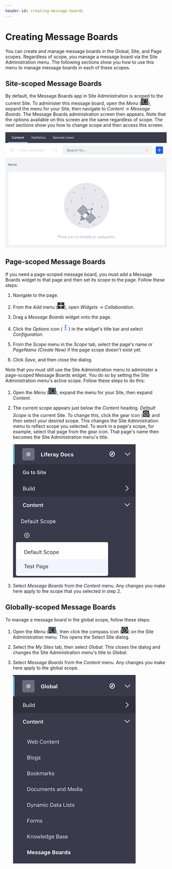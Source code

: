 ```yaml
---
header-id: creating-message-boards
---
```


# Creating Message Boards

You can create and manage message boards in the Global, Site, and Page scopes. 
Regardless of scope, you manage a message board via the Site Administration 
menu. The following sections show you how to use this menu to manage message 
boards in each of these scopes. 

## Site-scoped Message Boards

By default, the Message Boards app in Site Administration is scoped to the 
current Site. To administer this message board, open the *Menu* 
(![Menu](../../../../images/icon-menu.png)), expand the menu for your Site, then 
navigate to *Content* &rarr; *Message Boards*. The Message Boards administration 
screen then appears. Note that the options available on this screen are the same 
regardless of scope. The next sections show you how to change scope and then 
access this screen. 

![Figure 1: A Message Board instance starts empty, ready for you to configure for your purposes.](../../../../images/message-boards-administration.png)

## Page-scoped Message Boards

If you need a page-scoped message board, you must add a Message Boards widget to 
that page and then set its scope to the page. Follow these steps: 

1.  Navigate to the page. 

2.  From the *Add* menu 
    (![Add](../../../../images/icon-add-app.png)), open *Widgets* &rarr; 
    *Collaboration*. 

3.  Drag a *Message Boards* widget onto the page. 

4.  Click the *Options* icon 
    (![Options](../../../../images/icon-app-options.png)) in the widget's title 
    bar and select *Configuration*.

5.  From the *Scope* menu in the *Scope* tab, select the page's name or 
    *PageName (Create New)* if the page scope doesn't exist yet. 

6.  Click *Save*, and then close the dialog. 

Note that you must still use the Site Administration menu to administer a 
page-scoped Message Boards widget. You do so by setting the Site Administration 
menu's active scope. Follow these steps to do this: 

1.  Open the *Menu*
    (![Menu](../../../../images/icon-menu.png)), expand the menu for your Site, 
    then expand *Content*. 

2.  The current scope appears just below the *Content* heading. *Default Scope* 
    is the current Site. To change this, click the gear icon 
    (![Gear](../../../../images/icon-control-menu-gear.png)) and then select
    your desired scope. This changes the Site Administration menu to reflect
    scope you selected. To work in a page's scope, for example, select that
    page from the gear icon. That page's name then becomes the Site
    Administration menu's title. 

    ![Figure 2: Select the page's scope under the *Content* menu in Site Administration.](../../../../images/mb-site-admin-scope.png)

3.  Select *Message Boards* from the *Content* menu. Any changes you make here 
    apply to the scope that you selected in step 2. 

## Globally-scoped Message Boards

To manage a message board in the global scope, follow these steps:

1.  Open the *Menu* 
    (![Menu](../../../../images/icon-menu.png)), then click the compass icon 
    (![Compass](../../../../images/icon-compass.png)) on the Site Administration 
    menu. This opens the Select Site dialog. 

2.  Select the *My Sites* tab, then select *Global*. This closes the dialog and 
    changes the Site Administration menu's title to *Global*. 

3.  Select *Message Boards* from the *Content* menu. Any changes you make here 
    apply to the global scope. 

    ![Figure 3: After changing to the global scope, select *Message Boards* from the *Content* menu in Site Administration.](../../../../images/mb-global-scope.png)
